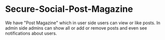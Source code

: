 # Secure-Social-Post-Magazine
We have "Post Magazine" which in user side users can view or like posts. In admin side admins can show all or add or remove posts and even see notifications about users.

